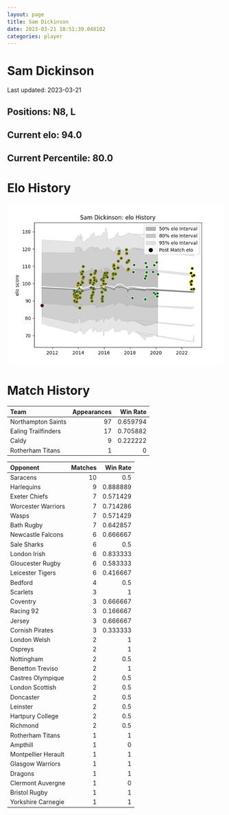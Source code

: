 ```yaml
---  
layout: page  
title: Sam Dickinson  
date: 2023-03-21 18:51:39.048182  
categories: player  
---
```

# Sam Dickinson


Last updated: 2023-03-21
## Positions: N8, L

## Current elo: 94.0

## Current Percentile: 80.0

# Elo History


![elo history](history_SamDickinson.png)
# Match History


| Team                |   Appearances |   Win Rate |
|:--------------------|--------------:|-----------:|
| Northampton Saints  |            97 |   0.659794 |
| Ealing Trailfinders |            17 |   0.705882 |
| Caldy               |             9 |   0.222222 |
| Rotherham Titans    |             1 |   0        |

| Opponent            |   Matches |   Win Rate |
|:--------------------|----------:|-----------:|
| Saracens            |        10 |   0.5      |
| Harlequins          |         9 |   0.888889 |
| Exeter Chiefs       |         7 |   0.571429 |
| Worcester Warriors  |         7 |   0.714286 |
| Wasps               |         7 |   0.571429 |
| Bath Rugby          |         7 |   0.642857 |
| Newcastle Falcons   |         6 |   0.666667 |
| Sale Sharks         |         6 |   0.5      |
| London Irish        |         6 |   0.833333 |
| Gloucester Rugby    |         6 |   0.583333 |
| Leicester Tigers    |         6 |   0.416667 |
| Bedford             |         4 |   0.5      |
| Scarlets            |         3 |   1        |
| Coventry            |         3 |   0.666667 |
| Racing 92           |         3 |   0.166667 |
| Jersey              |         3 |   0.666667 |
| Cornish Pirates     |         3 |   0.333333 |
| London Welsh        |         2 |   1        |
| Ospreys             |         2 |   1        |
| Nottingham          |         2 |   0.5      |
| Benetton Treviso    |         2 |   1        |
| Castres Olympique   |         2 |   0.5      |
| London Scottish     |         2 |   0.5      |
| Doncaster           |         2 |   0.5      |
| Leinster            |         2 |   0.5      |
| Hartpury College    |         2 |   0.5      |
| Richmond            |         2 |   0.5      |
| Rotherham Titans    |         1 |   1        |
| Ampthill            |         1 |   0        |
| Montpellier Herault |         1 |   1        |
| Glasgow Warriors    |         1 |   1        |
| Dragons             |         1 |   1        |
| Clermont Auvergne   |         1 |   0        |
| Bristol Rugby       |         1 |   1        |
| Yorkshire Carnegie  |         1 |   1        |